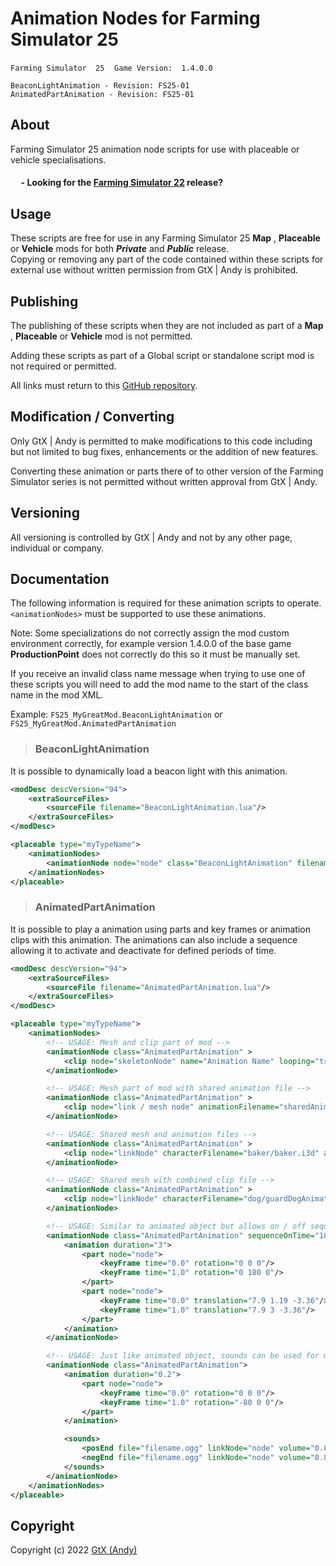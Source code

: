 # Animation Nodes for Farming Simulator 25

`Farming Simulator  25`&nbsp;&nbsp;&nbsp;&nbsp;`Game Version:  1.4.0.0`

`BeaconLightAnimation - Revision: FS25-01`  
`AnimatedPartAnimation - Revision: FS25-01`

## About
Farming Simulator 25 animation node scripts for use with placeable or vehicle specialisations.

#### &nbsp;&nbsp;&nbsp;&nbsp; - Looking for the [Farming Simulator 22](https://github.com/GtX-Andy/animationNodeAnimations) release?

## Usage
These scripts are free for use in any Farming Simulator 25 **Map** , **Placeable** or **Vehicle** mods for both ***Private*** and ***Public*** release.  
Copying or removing any part of the code contained within these scripts for external use without written permission from GtX | Andy is prohibited.

## Publishing
The publishing of these scripts when they are not included as part of a **Map** , **Placeable** or **Vehicle** mod is not permitted.

Adding these scripts as part of a Global script or standalone script mod is not required or permitted.

All links must return to this [GitHub repository](https://github.com/GtX-Andy/FS25_AnimationNodes).

## Modification / Converting
Only GtX | Andy is permitted to make modifications to this code including but not limited to bug fixes, enhancements or the addition of new features.

Converting these animation or parts there of to other version of the Farming Simulator series is not permitted without written approval from GtX | Andy.

## Versioning
All versioning is controlled by GtX | Andy and not by any other page, individual or company.

## Documentation
The following information is required for these animation scripts to operate. `<animationNodes>` must be supported to use these animations.

Note: Some specializations do not correctly assign the mod custom environment correctly, for example version 1.4.0.0 of the base game **ProductionPoint** does not correctly do this so it must be manually set.

If you receive an invalid class name message when trying to use one of these scripts you will need to add the mod name to the start of the class name in the mod XML.

Example: `FS25_MyGreatMod.BeaconLightAnimation` or `FS25_MyGreatMod.AnimatedPartAnimation`

>### BeaconLightAnimation

It is possible to dynamically load a beacon light with this animation.

```xml
<modDesc descVersion="94">
    <extraSourceFiles>
        <sourceFile filename="BeaconLightAnimation.lua"/>
    </extraSourceFiles>
</modDesc>

<placeable type="myTypeName">
    <animationNodes>
        <animationNode node="node" class="BeaconLightAnimation" filename="$data/shared/assets/beaconLights/lizard/beaconLight05.xml" mountType="SURFACE" variationName="ROTATE" useRealLights="true"/>
    </animationNodes>
</placeable>
```

>### AnimatedPartAnimation

It is possible to play a animation using parts and key frames or animation clips with this animation.
The animations can also include a sequence allowing it to activate and deactivate for defined periods of time.

```xml
<modDesc descVersion="94">
    <extraSourceFiles>
        <sourceFile filename="AnimatedPartAnimation.lua"/>
    </extraSourceFiles>
</modDesc>

<placeable type="myTypeName">
    <animationNodes>
        <!-- USAGE: Mesh and clip part of mod -->
        <animationNode class="AnimatedPartAnimation" >
            <clip node="skeletonNode" name="Animation Name" looping="true"/>
        </animationNode>

        <!-- USAGE: Mesh part of mod with shared animation file -->
        <animationNode class="AnimatedPartAnimation" >
            <clip node="link / mesh node" animationFilename="sharedAnimation.i3d" name="animationName" looping="true"/>
        </animationNode>

        <!-- USAGE: Shared mesh and animation files -->
        <animationNode class="AnimatedPartAnimation" >
            <clip node="linkNode" characterFilename="baker/baker.i3d" animationFilename="baker/animations/bakerAnimations.i3d" skeletonNode="0|0" name="mixingBowl" looping="true"/>
        </animationNode>

        <!-- USAGE: Shared mesh with combined clip file -->
        <animationNode class="AnimatedPartAnimation" >
            <clip node="linkNode" characterFilename="dog/guardDogAnimations.i3d" skeletonNode="0|0" name="sittingSource" looping="true"/>
        </animationNode>

        <!-- USAGE: Similar to animated object but allows on / off sequence times -->
        <animationNode class="AnimatedPartAnimation" sequenceOnTime="10" sequenceOffTime="6">
            <animation duration="3">
                <part node="node">
                    <keyFrame time="0.0" rotation="0 0 0"/>
                    <keyFrame time="1.0" rotation="0 180 0"/>
                </part>
                <part node="node">
                    <keyFrame time="0.0" translation="7.9 1.19 -3.36"/>
                    <keyFrame time="1.0" translation="7.9 3 -3.36"/>
                </part>
            </animation>
        </animationNode>

        <!-- USAGE: Just like animated object, sounds can be used for moving, start and end -->
        <animationNode class="AnimatedPartAnimation">
            <animation duration="0.2">
                <part node="node">
                    <keyFrame time="0.0" rotation="0 0 0"/>
                    <keyFrame time="1.0" rotation="-80 0 0"/>
                </part>
            </animation>

            <sounds>
                <posEnd file="filename.ogg" linkNode="node" volume="0.8" radius="25" innerRadius="3" />
                <negEnd file="filename.ogg" linkNode="node" volume="0.8" radius="25" innerRadius="3" />
            </sounds>
        </animationNode>
    </animationNodes>
</placeable>

```

## Copyright
Copyright (c) 2022 [GtX (Andy)](https://github.com/GtX-Andy)